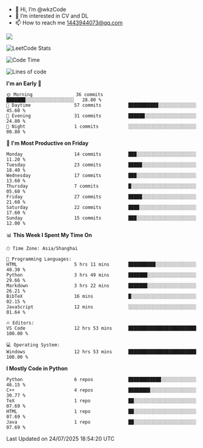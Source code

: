 - 👋 Hi, I’m @wkzCode
- 👀 I’m interested in CV and DL
- 📫 How to reach me 1443944073@qq.com  
<a href="https://github.com/anuraghazra/github-readme-stats">
  <img align="center" src="https://github-readme-stats.vercel.app/api?username=wkzCode&show_icons=true" />
</a>  

![LeetCode Stats](https://leetcard.jacoblin.cool/wkzCode?theme=wtf&font=Tajawal&ext=activity&site=cn)

<!---
[![Anurag's GitHub stats](https://github-readme-stats.vercel.app/api?username=wkzCode&show_icons=true)](https://github.com/anuraghazra/github-readme-stats)
[![Top Langs](https://github-readme-stats.vercel.app/api/top-langs/?username=wkzCode)](https://github.com/anuraghazra/github-readme-stats)
<!--START_SECTION:waka-->
![Code Time](http://img.shields.io/badge/Code%20Time-133%20hrs%2019%20mins-blue)

![Lines of code](https://img.shields.io/badge/From%20Hello%20World%20I%27ve%20Written-23.0%20thousand%20lines%20of%20code-blue)

**I'm an Early 🐤** 

```text
🌞 Morning                36 commits          ███████░░░░░░░░░░░░░░░░░░   28.80 % 
🌆 Daytime                57 commits          ███████████░░░░░░░░░░░░░░   45.60 % 
🌃 Evening                31 commits          ██████░░░░░░░░░░░░░░░░░░░   24.80 % 
🌙 Night                  1 commits           ░░░░░░░░░░░░░░░░░░░░░░░░░   00.80 % 
```
📅 **I'm Most Productive on Friday** 

```text
Monday                   14 commits          ███░░░░░░░░░░░░░░░░░░░░░░   11.20 % 
Tuesday                  23 commits          █████░░░░░░░░░░░░░░░░░░░░   18.40 % 
Wednesday                17 commits          ███░░░░░░░░░░░░░░░░░░░░░░   13.60 % 
Thursday                 7 commits           █░░░░░░░░░░░░░░░░░░░░░░░░   05.60 % 
Friday                   27 commits          █████░░░░░░░░░░░░░░░░░░░░   21.60 % 
Saturday                 22 commits          ████░░░░░░░░░░░░░░░░░░░░░   17.60 % 
Sunday                   15 commits          ███░░░░░░░░░░░░░░░░░░░░░░   12.00 % 
```


📊 **This Week I Spent My Time On** 

```text
🕑︎ Time Zone: Asia/Shanghai

💬 Programming Languages: 
HTML                     5 hrs 11 mins       ██████████░░░░░░░░░░░░░░░   40.30 % 
Python                   3 hrs 49 mins       ███████░░░░░░░░░░░░░░░░░░   29.66 % 
Markdown                 3 hrs 22 mins       ███████░░░░░░░░░░░░░░░░░░   26.21 % 
BibTeX                   16 mins             █░░░░░░░░░░░░░░░░░░░░░░░░   02.15 % 
JavaScript               12 mins             ░░░░░░░░░░░░░░░░░░░░░░░░░   01.64 % 

🔥 Editors: 
VS Code                  12 hrs 53 mins      █████████████████████████   100.00 % 

💻 Operating System: 
Windows                  12 hrs 53 mins      █████████████████████████   100.00 % 
```

**I Mostly Code in Python** 

```text
Python                   6 repos             ████████████░░░░░░░░░░░░░   46.15 % 
C++                      4 repos             ████████░░░░░░░░░░░░░░░░░   30.77 % 
TeX                      1 repo              ██░░░░░░░░░░░░░░░░░░░░░░░   07.69 % 
HTML                     1 repo              ██░░░░░░░░░░░░░░░░░░░░░░░   07.69 % 
Java                     1 repo              ██░░░░░░░░░░░░░░░░░░░░░░░   07.69 % 
```




 Last Updated on 24/07/2025 18:54:20 UTC
<!--END_SECTION:waka-->
<!---
wkzCode/wkzCode is a ✨ special ✨ repository because its `README.md` (this file) appears on your GitHub profile.
You can click the Preview link to take a look at your changes.
--->
